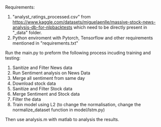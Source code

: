 Requirements:
1. "analyst_ratings_processed.csv" from https://www.kaggle.com/datasets/miguelaenlle/massive-stock-news-analysis-db-for-nlpbacktests which need to be directly present in "_data" folder.
2. Python enviroment with Pytorch, Tensorflow and other requirements mentioned in "requirements.txt"

Run the main.py to preform the following process incuding training and testing:

1. Sanitize and Filter News data
2. Run Sentiment analysis on News Data
3. Merge all sentiment from same day
4. Download stock data
5. Sanitize and Filter Stock data
6. Merge Sentiment and Stock data
7. Filter the data
8. Train model using L2 (to change the normalisation, change the normalize_dataset function in model/lstm.py)

Then use analysis.m with matlab to analysis the results. 
